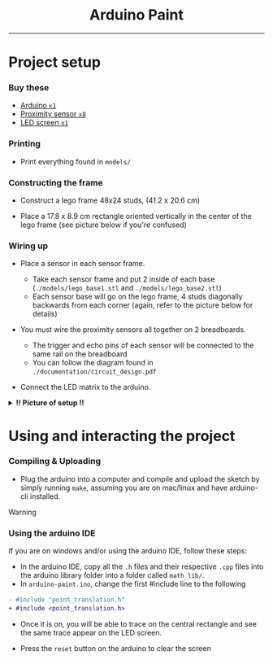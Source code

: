 <div align="center">
    <h1>Arduino Paint</h1>
</div>

---


# Project setup

### Buy these

- [Arduino `x1`](https://store-usa.arduino.cc/products/arduino-uno-rev3?gad_source=1)
- [Proximity sensor `x8`](https://www.adafruit.com/product/4019)
- [LED screen `x1`](https://www.adafruit.com/product/2601?gad_source=1)


### Printing
- Print everything found in `models/`


### Constructing the frame
- Construct a lego frame 48x24 studs, (41.2 x 20.6 cm)

- Place a 17.8 x 8.9 cm rectangle oriented vertically in the center of the lego
  frame (see picture below if you're confused)


### Wiring up

- Place a sensor in each sensor frame.
  - Take each sensor frame and put 2 inside of each base
    (`./models/lego_base1.stl` and `./models/lego_base2.stl`)
  - Each sensor base will go on the lego frame, 4 studs diagonally backwards
    from each corner (again, refer to the picture below for details)

- You must wire the proximity sensors all together on 2 breadboards.
    - The trigger and echo pins of each sensor will be connected to the same
      rail on the breadboard
    - You can follow the diagram found in `./documentation/circuit_design.pdf`

- Connect the LED matrix to the arduino.

<details>
  <summary><b>!! Picture of setup !!</b></summary>

  ![setup image](./documentation/setup.jpg)
</details>


# Using and interacting the project

### Compiling & Uploading

- Plug the arduino into a computer and compile and upload the sketch by simply
  running `make`, assuming you are on mac/linux and have arduino-cli installed.

> [!WARNING] 
> ### Using the arduino IDE
> If you are on windows and/or using the arduino IDE, follow these steps:
> - In the arduino IDE, copy all the `.h` files and their respective `.cpp` files into
>   the arduino library folder into a folder called `math_lib/`.
> - In `arduino-paint.ino`, change the first #include line to the following
> ```diff
> - #include "point_translation.h"
> + #include <point_translation.h>
> ```

- Once it is on, you will be able to trace on the central rectangle and see the
  same trace appear on the LED screen.

- Press the `reset` button on the arduino to clear the screen

